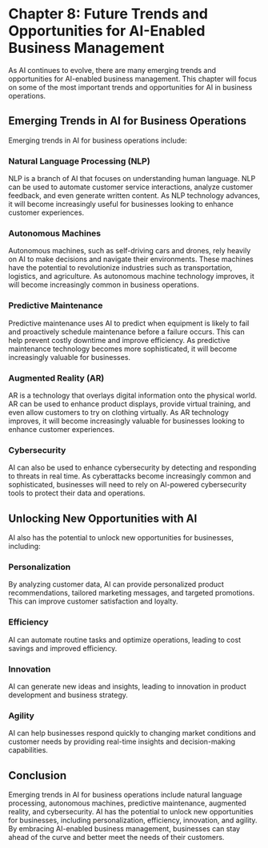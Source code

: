 Chapter 8: Future Trends and Opportunities for AI-Enabled Business Management
=============================================================================

As AI continues to evolve, there are many emerging trends and opportunities for AI-enabled business management. This chapter will focus on some of the most important trends and opportunities for AI in business operations.

Emerging Trends in AI for Business Operations
---------------------------------------------

Emerging trends in AI for business operations include:

### Natural Language Processing (NLP)

NLP is a branch of AI that focuses on understanding human language. NLP can be used to automate customer service interactions, analyze customer feedback, and even generate written content. As NLP technology advances, it will become increasingly useful for businesses looking to enhance customer experiences.

### Autonomous Machines

Autonomous machines, such as self-driving cars and drones, rely heavily on AI to make decisions and navigate their environments. These machines have the potential to revolutionize industries such as transportation, logistics, and agriculture. As autonomous machine technology improves, it will become increasingly common in business operations.

### Predictive Maintenance

Predictive maintenance uses AI to predict when equipment is likely to fail and proactively schedule maintenance before a failure occurs. This can help prevent costly downtime and improve efficiency. As predictive maintenance technology becomes more sophisticated, it will become increasingly valuable for businesses.

### Augmented Reality (AR)

AR is a technology that overlays digital information onto the physical world. AR can be used to enhance product displays, provide virtual training, and even allow customers to try on clothing virtually. As AR technology improves, it will become increasingly valuable for businesses looking to enhance customer experiences.

### Cybersecurity

AI can also be used to enhance cybersecurity by detecting and responding to threats in real time. As cyberattacks become increasingly common and sophisticated, businesses will need to rely on AI-powered cybersecurity tools to protect their data and operations.

Unlocking New Opportunities with AI
-----------------------------------

AI also has the potential to unlock new opportunities for businesses, including:

### Personalization

By analyzing customer data, AI can provide personalized product recommendations, tailored marketing messages, and targeted promotions. This can improve customer satisfaction and loyalty.

### Efficiency

AI can automate routine tasks and optimize operations, leading to cost savings and improved efficiency.

### Innovation

AI can generate new ideas and insights, leading to innovation in product development and business strategy.

### Agility

AI can help businesses respond quickly to changing market conditions and customer needs by providing real-time insights and decision-making capabilities.

Conclusion
----------

Emerging trends in AI for business operations include natural language processing, autonomous machines, predictive maintenance, augmented reality, and cybersecurity. AI has the potential to unlock new opportunities for businesses, including personalization, efficiency, innovation, and agility. By embracing AI-enabled business management, businesses can stay ahead of the curve and better meet the needs of their customers.
